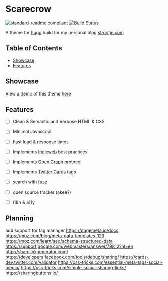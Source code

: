 # Scarecrow
[![standard-readme compliant](https://img.shields.io/badge/readme%20style-standard-brightgreen.svg?style=flat-square)](https://github.com/RichardLitt/standard-readme)
[![Build Status](https://travis-ci.org/strootje/hugo-scarecrow-theme.svg?branch=master)](https://travis-ci.org/strootje/hugo-scarecrow-theme)

A theme for [hugo][hugo] build for my personal blog [strootje.com][myblog]


## Table of Contents
* [Showcase](#Showcase)
* [Features](#Features)


## Showcase
View a demo of this theme [here][demopage]


## Features
- [ ] Clean & Semantic and Verbose HTML & CSS
- [ ] Minimal Javascript
- [ ] Fast load & response times
- [ ] Implements [Indieweb][indieweb] best practices
- [ ] Implements [Open Graph][opgme] protocol
- [ ] Implements [Twitter Cards][twittercard] tags
- [ ] search with [fuse](https://fusejs.io/)
- [ ] open source tracker (akee?)
- [ ] i18n & a11y


## Planning
add support for tag manager
https://pagemeta.io/docs
https://moz.com/blog/meta-data-templates-123
https://moz.com/learn/seo/schema-structured-data
https://support.google.com/webmasters/answer/79812?hl=en
http://sharelinkgenerator.com/
https://developers.facebook.com/tools/debug/sharing/
https://cards-dev.twitter.com/validator
https://css-tricks.com/essential-meta-tags-social-media/
https://css-tricks.com/simple-social-sharing-links/
https://sharingbuttons.io/



[hugo]: https://gohugo.io/
[myblog]: https://strootje.com/
[demopage]: https://strootje.github.io/hugo-scarecrow-theme/
[opgme]: https://ogp.me/
[twittercard]: https://developer.twitter.com/en/docs/tweets/optimize-with-cards/overview/abouts-cards
[indieweb]: https://indieweb.org/
